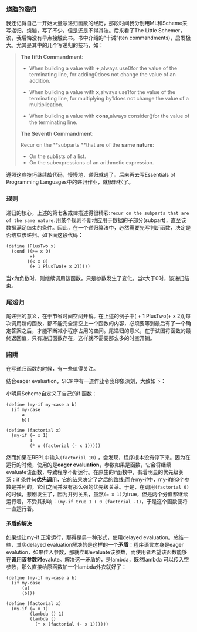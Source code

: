 ### 烧脑的递归

我还记得自己一开始大量写递归函数的经历，那段时间我分别用ML和Scheme来写递归，烧脑，写了不少，但是还是不得其法。后来看了The Little Schemer，诶，我后悔没有早点接触此书。书中介绍的“十诫”\(ten commandments\)，启发极大。尤其是其中的几个写递归的技巧，如：

> **The fifth Commandment**:
>
> * When building a value with **+**,always use0for the value of the terminating line, for adding0does not change the value of an addition.
>
> * When building a value with **x**,always use1for the value of the terminating line, for multiplying by1does not change the value of a multiplication.
>
> * When building a value with **cons**,always consider\(\)for the value of the terminating line.
>
> **The Seventh Commandment**:
>
> Recur on the **subparts **that are of the **same nature**:
>
> * On the sublists of a list.
> * On the subexpressions of an arithmetic expression.

遵照这些技巧继续敲代码，慢慢地，递归就通了。后来再去写Essentials of Programming Languages中的递归作业，就很轻松了。

### 规则

递归的核心，上述的第七条戒律描述得很精彩:`recur on the subparts that are of the same nature.`用某个规则不断地应用于数据的子部分\(subpart\)，直至该数据满足结束的条件。因此，在一个递归算法中，必然需要先写判断函数，决定是否结束该递归。如下面这段代码：

```racket
(define (PlusTwo x)
  (cond ((>= x 0)
         x)
        ((< x 0)
         (+ 1 PlusTwo(+ x 2)))))
```

当x为负数时，则继续调用该函数，只是参数发生了变化。当x大于0时，该递归结束。

### 尾递归

尾递归的意义，在于节省时间空间开销。在上述的例子中\( + 1 PlusTwo\(+ x 2\)\),每次调用新的函数，都不能完全清空上一个函数的内容，必须要等到最后有了一个确定答案之后，才能不断减小程序占用的空间。尾递归的意义，在于试图将函数的最终返回值，只有递归函数存在，这样就不需要那么多的时空开销。

### 陷阱

在写递归函数的时候，有一些值得关注。

结合eager evaluation，SICP中有一道作业令我印象深刻，大致如下：

小明用Scheme自定义了自己的if 函数：

```racket
(define (my-if my-case a b)
  (if my-case
      a
      b))

(define (factorial x)
  (my-if (= x 1)
         1
         (* x (factorial (- x 1)))))
```

然而如果在REPL中输入`(factorial 10)` ，会发现，程序根本没有停下来。因为在运行的时候，使用的是**eager evaluation**，参数如果是函数，它会将继续evaluate该函数，导致程序不断运行。在原生的if函数中，有着明显的优先级关系：if 条件句**优先调**用，它的结果决定了之后的路线;而在my-if中，my-if的3个参数是并列的，它们之间并没有那么强的优先级关系。于是，在调用`(factorial 0)`的时候，悲剧发生了，因为并列关系，虽然`(= x 1)`为true，但是两个分值都继续运行着，不受其影响：`(my-if true 1 ( 0 (factorial -1)`，于是这个函数便将一直运行着。

#### 矛盾的解决

如果想让my-if 正常运行，那得是另一种形式，使用delayed evaluation。总结一些，其实delayed evaluation解决的是这样的一个**矛盾**：程序语言本身是eager evalution，如果传入参数，那就立即evaluate该参数，而使用者希望该函数能够在**调用该参数时**evalute。解决这一矛盾的，是lambda，既然lambda 可以传入空参数，那么直接给原函数加一个lambda外衣就好了：

```
(define (my-if my-case a b)
  (if my-case
      (a)
      (b)))

(define (factorial x)
  (my-if (= x 1)
         (lambda () 1)
         (lambda ()
           (* x (factorial (- x 1))))))
      
```



